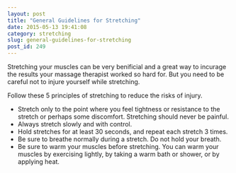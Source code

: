 ```yaml
---
layout: post
title: "General Guidelines for Stretching"
date: 2015-05-13 19:41:08
category: stretching
slug: general-guidelines-for-stretching
post_id: 249
---
```

<p>Stretching your muscles can be very benificial and a great way to incurage the results your massage therapist worked so hard for. But you need to be careful not to injure yourself while stretching. 

</p>
<p>Follow these 5 principles of stretching to reduce the risks of injury.
<ul class="leftmargin">
	<li>Stretch only to the point where you feel tightness or resistance to the stretch or perhaps some discomfort. Stretching should never be painful.</li>
	<li>Always stretch slowly and with control.</li>
	<li>Hold stretches for at least 30 seconds, and repeat each stretch 3 times.</li>
	<li>Be sure to breathe normally during a stretch. Do not hold your breath.</li>
	<li>Be sure to warm your muscles before stretching. You can warm your muscles by exercising lightly, by taking a warm bath or shower, or by applying heat.</li>
</ul>
</p>